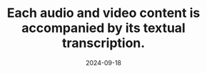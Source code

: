 ---
N: '116'
Rubrique: Images et médias
title: Each audio and video content is accompanied by its textual transcription.
abstract: 
categories: ["Images and media"]
agrege: O4116-E027
opquast: '4 116'
indiceebook: '27'
description: "Rule n° 027"
before: "026"
weight: "027"
after: "028"
actif: '1'
layout: rules
date: 2024-09-18
tags: ["", ""]
objectif: ["", ""]
Meo: [""]
Controle: [""
]
epubcheck: 
ace: 
humancheck: true
Source: ["Opquast"]
Referentiel: [""]
Steps: ["", ""]
---